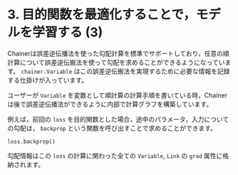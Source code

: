 # 3. 目的関数を最適化することで，モデルを学習する (3)

Chainerは誤差逆伝播法を使った勾配計算を標準でサポートしており，任意の順計算について誤差逆伝搬法を使って勾配を求めることができるようになっています。
`chainer.Variable` はこの誤差逆伝搬法を実現するために必要な情報を記録する仕掛けが入っています。

ユーザーが `Variable` を変数として順計算の計算手順を書いている時，Chainerは後で誤差逆伝播法ができるように内部で計算グラフを構築しています。

例えば，前回の `loss` を目的関数とした場合，途中のパラメータ，入力についての勾配は， `backprop` という関数を呼び出すことで求めることができます。

```
loss.backprop()
```

勾配情報はこの `loss` の計算に関わった全ての `Variable`, `Link` の `grad` 属性に格納されます。

